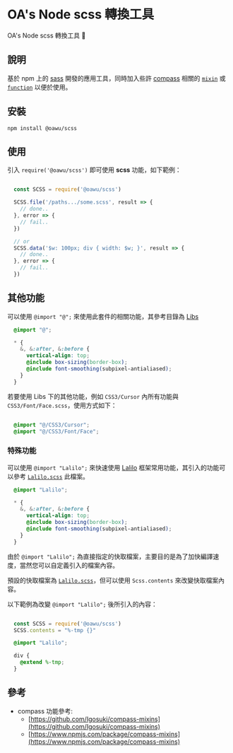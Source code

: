 # OA's Node scss 轉換工具

OA's Node scss 轉換工具 📝


## 說明
基於 npm 上的 [sass](https://www.npmjs.com/package/sass) 開發的應用工具，同時加入些許 [compass](http://compass-style.org/) 相關的 [`mixin`](https://sass-lang.com/documentation/at-rules/mixin) 或 [`function`](https://sass-lang.com/documentation/at-rules/function) 以便於使用。

## 安裝

```shell
npm install @oawu/scss
```


## 使用

引入 `require('@oawu/scss')` 即可使用 **scss** 功能，如下範例：

```javascript

  const SCSS = require('@oawu/scss')

  SCSS.file('/paths.../some.scss', result => {
    // done..
  }, error => {
    // fail..
  })

  // or
  SCSS.data('$w: 100px; div { width: $w; }', result => {
    // done..
  }, error => {
    // fail..
  })

```

## 其他功能

可以使用 `@import "@";` 來使用此套件的相關功能，其參考目錄為 [Libs](https://github.com/comdan66/node-Scss/tree/master/Libs)

```scss
  @import "@";

  * {
    &, &:after, &:before {
      vertical-align: top;
      @include box-sizing(border-box);
      @include font-smoothing(subpixel-antialiased);
    }
  }
```

若要使用 Libs 下的其他功能，例如 `CSS3/Cursor` 內所有功能與 `CSS3/Font/Face.scss`，使用方式如下：

```scss

  @import "@/CSS3/Cursor";
  @import "@/CSS3/Font/Face";

```


### 特殊功能

可以使用 `@import "Lalilo";` 來快速使用 [Lalilo](https://github.com/comdan66/Lalilo) 框架常用功能，其引入的功能可以參考 [`Lalilo.scss`](https://github.com/comdan66/node-Scss/blob/master/Libs/Lalilo.scss) 此檔案。

```scss
  @import "Lalilo";

  * {
    &, &:after, &:before {
      vertical-align: top;
      @include box-sizing(border-box);
      @include font-smoothing(subpixel-antialiased);
    }
  }
```

由於 `@import "Lalilo";` 為直接指定的快取檔案，主要目的是為了加快編譯速度，當然您可以自定義引入的檔案內容。

預設的快取檔案為 [`Lalilo.scss`](https://github.com/comdan66/node-Scss/blob/master/Libs/Lalilo.scss)，但可以使用 `Scss.contents` 來改變快取檔案內容。

以下範例為改變 `@import "Lalilo";` 後所引入的內容：

```javascript

  const SCSS = require('@oawu/scss')
  SCSS.contents = "%-tmp {}"

```

```scss
  @import "Lalilo";

  div {
    @extend %-tmp;
  }
```

## 參考 
* compass 功能參考:
  * [https://github.com/Igosuki/compass-mixins](https://github.com/Igosuki/compass-mixins)
  * [https://www.npmjs.com/package/compass-mixins](https://www.npmjs.com/package/compass-mixins)
